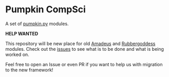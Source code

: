 # Pumpkin CompSci

A set of [pumpkin.py](https://github.com/pumpkin-py) modules.

**HELP WANTED**

This repository will be new place for old [Amadeus](https://github.com/Czechbol/Amadeus) and [Rubbergoddess](https://github.com/sinus-x/rubbergoddess) modules. Check out the [issues](https://github.com/pumpkin-py/pumpkin-compsci/issues) to see what is to be done and what is being worked on.

Feel free to open an Issue or even PR if you want to help us with migration to the new framework!
